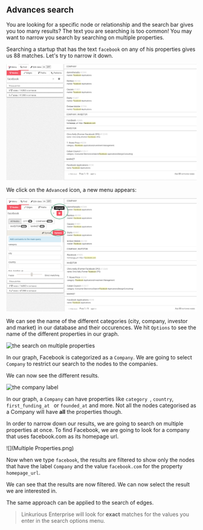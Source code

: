 ## Advances search

You are looking for a specific node or relationship and the search bar gives you too many results? The text you are searching is too common! 
You may want to narrow you search by searching on multiple properties.

Searching a startup that has the text ```facebook``` on any of his properties gives us 88 matches. Let's try to narrow it down.

![](Facebook_Example.png)

We click on the  ```Advanced``` icon, a new menu appears:

![](Advanced_Search.png)

We can see the name of the different categories (city, company, investor and market) in our database and their occurences.
We hit ```Options``` to see the name of the different properties in our graph.

![the search on multiple properties](https://dl.dropboxusercontent.com/s/bog5w0tdm64ukic/71.png?dl=0)

In our graph, Facebook is categorized as a ```Company```. We are going to select ```Company``` to restrict our search to the nodes to the companies.

We can now see the different results.

![the company label](https://dl.dropboxusercontent.com/s/wtkhoy7drk1y7ri/72.png?dl=0)

In our graph, a ```Company``` can have properties like  ```category ```,  ```country```, ```first_funding_at ``` or ```founded_at``` and more. Not all the nodes categorised as a Company will have **all** the properties though.

In order to narrow down our results, we are going to search on multiple properties at once. To find Facebook, we are going to look for a company that uses facebook.com as its homepage url.

![](Multiple Properties.png)

Now when we type ``facebook``, the results are filtered to show only the nodes that have the label ```Company``` and the value ``facebook.com`` for the property ```homepage_url```.


We can see that the results are now filtered. We can now select the result we are interested in.

The same approach can be applied to the search of edges.

> Linkurious Enterprise will look for **exact** matches for the values you enter in the search options menu.
